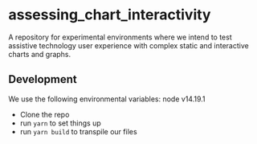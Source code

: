 # assessing_chart_interactivity

A repository for experimental environments where we intend to test assistive technology user experience with complex static and interactive charts and graphs.

## Development

We use the following environmental variables:
node v14.19.1

- Clone the repo
- run `yarn` to set things up
- run `yarn build` to transpile our files
